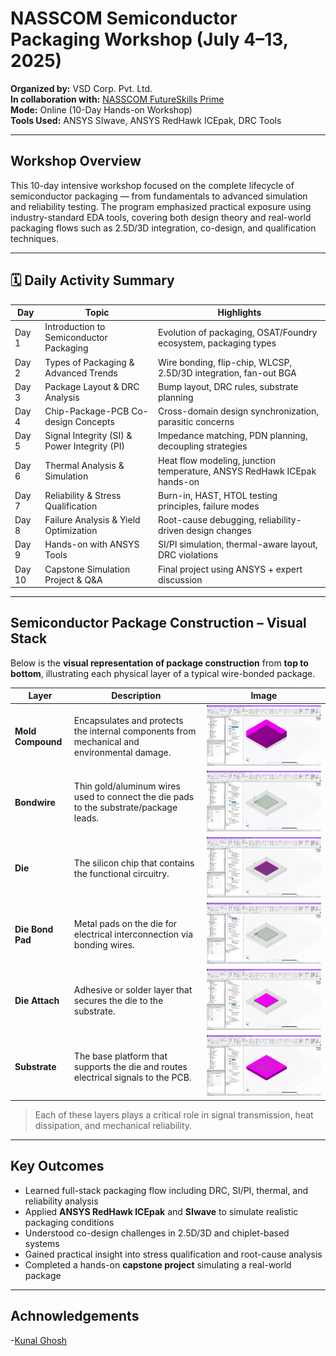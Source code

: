 #  NASSCOM Semiconductor Packaging Workshop (July 4–13, 2025)

**Organized by:** VSD Corp. Pvt. Ltd.  
**In collaboration with:** [NASSCOM FutureSkills Prime](https://futureskillsprime.in/)  
**Mode:** Online (10-Day Hands-on Workshop)  
**Tools Used:** ANSYS SIwave, ANSYS RedHawk ICEpak, DRC Tools

---

##  Workshop Overview

This 10-day intensive workshop focused on the complete lifecycle of semiconductor packaging — from fundamentals to advanced simulation and reliability testing. The program emphasized practical exposure using industry-standard EDA tools, covering both design theory and real-world packaging flows such as 2.5D/3D integration, co-design, and qualification techniques.

---

## 🗓️ Daily Activity Summary

| Day     | Topic                                         | Highlights                                                                 |
|---------|-----------------------------------------------|---------------------------------------------------------------------------|
| Day 1   | Introduction to Semiconductor Packaging        | Evolution of packaging, OSAT/Foundry ecosystem, packaging types           |
| Day 2   | Types of Packaging & Advanced Trends           | Wire bonding, flip-chip, WLCSP, 2.5D/3D integration, fan-out BGA          |
| Day 3   | Package Layout & DRC Analysis                  | Bump layout, DRC rules, substrate planning                                |
| Day 4   | Chip-Package-PCB Co-design Concepts            | Cross-domain design synchronization, parasitic concerns                   |
| Day 5   | Signal Integrity (SI) & Power Integrity (PI)   | Impedance matching, PDN planning, decoupling strategies                   |
| Day 6   | Thermal Analysis & Simulation                  | Heat flow modeling, junction temperature, ANSYS RedHawk ICEpak hands-on   |
| Day 7   | Reliability & Stress Qualification             | Burn-in, HAST, HTOL testing principles, failure modes                     |
| Day 8   | Failure Analysis & Yield Optimization          | Root-cause debugging, reliability-driven design changes                   |
| Day 9   | Hands-on with ANSYS Tools                      | SI/PI simulation, thermal-aware layout, DRC violations                    |
| Day 10  | Capstone Simulation Project & Q&A              | Final project using ANSYS + expert discussion                             |

---

##  Semiconductor Package Construction – Visual Stack

Below is the **visual representation of package construction** from **top to bottom**, illustrating each physical layer of a typical wire-bonded package.

| Layer | Description | Image |
|-------|-------------|-------|
|  **Mold Compound** | Encapsulates and protects the internal components from mechanical and environmental damage. | ![Mold Compound](./MoldCompound.png) |
|  **Bondwire** | Thin gold/aluminum wires used to connect the die pads to the substrate/package leads. | ![Bondwire](./Bondwire.png) |
|  **Die** | The silicon chip that contains the functional circuitry. | ![Die](./Die.png) |
|  **Die Bond Pad** | Metal pads on the die for electrical interconnection via bonding wires. | ![Die Bond Pad](./DieBondpad.png) |
|  **Die Attach** | Adhesive or solder layer that secures the die to the substrate. | ![Die Attach](./DieAttach.png) |
|  **Substrate** | The base platform that supports the die and routes electrical signals to the PCB. | ![Substrate](./Substrate.png) |

> Each of these layers plays a critical role in signal transmission, heat dissipation, and mechanical reliability.

---

##  Key Outcomes

- Learned full-stack packaging flow including DRC, SI/PI, thermal, and reliability analysis  
- Applied **ANSYS RedHawk ICEpak** and **SIwave** to simulate realistic packaging conditions  
- Understood co-design challenges in 2.5D/3D and chiplet-based systems  
- Gained practical insight into stress qualification and root-cause analysis  
- Completed a hands-on **capstone project** simulating a real-world package

---
## Achnowledgements

-[Kunal Ghosh](https://github.com/kunalg123)

